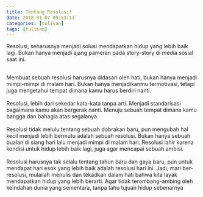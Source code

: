```yaml
---
title: Tentang Resolusi!
date: 2018-01-07 09:53:13
categories: [tulisan]
tags: [tulisan]
---
```


Resolusi, seharusnya menjadi solusi mendapatkan hidup yang lebih baik lagi. Bukan hanya menjadi ajang pameran pada story-story di media sosial saat ini.

<br/>
Membuat sebuah resolusi harusnya didasari oleh hati, bukan hanya menjadi mimpi-mimpi di malam hari.
Bukan hanya menjadikanmu termotivasi, tetapi juga mengetahui tempat dimana kamu harus berdiri nanti.
<br/>
<br/>
Resolusi, lebih dari sekedar kata-kata tanpa arti. Menjadi standarisasi bagaimana kamu akan bergerak nanti.
Menuju sebuah tempat dimana kamu bangga dan bahagia atas segalanya.
<br/>
<br/>
Resolusi tidak melulu tentang sebuah dobrakan baru, pun mengubah hal kecil menjadi lebih bermutu adalah sebuah resolusi.
Bukan hanya sebuah bualan di siang hari lalu menjadi mimpi di malam hari. Resolusi lahir karena kondisi untuk hidup lebih baik lagi, juga agar mencapai sebuah ambisi.
<br/>
<br/>
Resolusi harusnya tak selalu tentang tahun baru dan gaya baru, pun untuk mendapat hari esok yang lebih baik  adalah resolusi hari ini.
Jadi, mari ber-resolusi, mulailah menulis dan tekadkan dalam hati bahwa kita layak mendapatkan hidup yang lebih berarti.
Agar tidak terombang-ambing oleh keindahan dunia yang sementara, tanpa tahu tujuan hidup sebenarnya